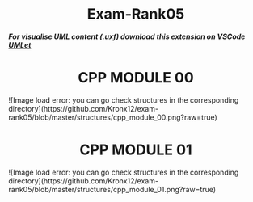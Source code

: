 <h1 align="center">Exam-Rank05</h1>

***For visualise UML content (.uxf) download this extension on VSCode 
<a href="https://marketplace.visualstudio.com/items?itemName=TheUMLetTeam.umlet">UMLet</a>***

<h1 align="center">CPP MODULE 00</h1>
![Image load error: you can go check structures in the corresponding directory](https://github.com/Kronx12/exam-rank05/blob/master/structures/cpp_module_00.png?raw=true)

<h1 align="center">CPP MODULE 01</h1>
![Image load error: you can go check structures in the corresponding directory](https://github.com/Kronx12/exam-rank05/blob/master/structures/cpp_module_01.png?raw=true)
